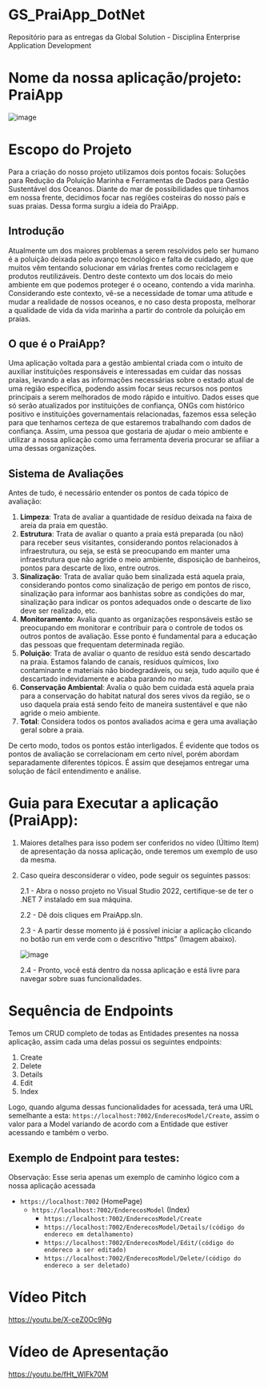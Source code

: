 # GS_PraiApp_DotNet
Repositório para as entregas da Global Solution - Disciplina Enterprise Application Development 

# Nome da nossa aplicação/projeto: PraiApp

![image](https://github.com/HebertLins/GS_PraiApp_DotNet/assets/111543334/a2d1efd9-20e9-4783-a6ff-b2fab70de1e3)

# Escopo do Projeto

Para a criação do nosso projeto utilizamos dois pontos focais: Soluções para Redução da Poluição Marinha e Ferramentas de Dados para Gestão Sustentável dos Oceanos.
Diante do mar de possibilidades que tínhamos em nossa frente, decidimos focar nas regiões costeiras do nosso país e suas praias. Dessa forma surgiu a ideia do PraiApp.

## Introdução

Atualmente um dos maiores problemas a serem resolvidos pelo ser humano é a poluição deixada pelo avanço tecnológico e falta de cuidado, algo que muitos vêm tentando 
solucionar em várias frentes como reciclagem e produtos reutilizáveis. Dentro deste contexto um dos locais do meio ambiente em que podemos proteger é o oceano, contendo a vida marinha. 
Considerando este contexto, vê-se a necessidade de tomar uma atitude e mudar a realidade de nossos oceanos, e no caso desta proposta, melhorar a qualidade de vida da vida marinha 
a partir do controle da poluição em praias.

## O que é o PraiApp?

Uma aplicação voltada para a gestão ambiental criada com o intuito de auxiliar instituições responsáveis e interessadas em cuidar das nossas praias, levando a elas as 
informações necessárias sobre o estado atual de uma região específica, podendo assim focar seus recursos nos pontos principais a serem melhorados de modo rápido e intuitivo.
Dados esses que só serão atualizados por instituições de confiança, ONGs com histórico positivo e instituições governamentais relacionadas, fazemos essa seleção para 
que tenhamos certeza de que estaremos trabalhando com dados de confiança. Assim, uma pessoa que gostaria de ajudar o meio ambiente e utilizar a nossa aplicação como 
uma ferramenta deveria procurar se afiliar a uma dessas organizações.

## Sistema de Avaliações

Antes de tudo, é necessário entender os pontos de cada tópico de avaliação:

1. **Limpeza**: Trata de avaliar a quantidade de resíduo deixada na faixa de areia da praia em questão.
2. **Estrutura**: Trata de avaliar o quanto a praia está preparada (ou não) para receber seus visitantes, considerando pontos relacionados à infraestrutura, ou seja, se está se preocupando em manter uma infraestrutura que não agride o meio ambiente, disposição de banheiros, pontos para descarte de lixo, entre outros.
3. **Sinalização**: Trata de avaliar quão bem sinalizada está aquela praia, considerando pontos como sinalização de perigo em pontos de risco, sinalização para informar aos banhistas sobre as condições do mar, sinalização para indicar os pontos adequados onde o descarte de lixo deve ser realizado, etc.
4. **Monitoramento**: Avalia quanto as organizações responsáveis estão se preocupando em monitorar e contribuir para o controle de todos os outros pontos de avaliação. Esse ponto é fundamental para a educação das pessoas que frequentam determinada região.
5. **Poluição**: Trata de avaliar o quanto de resíduo está sendo descartado na praia. Estamos falando de canais, resíduos químicos, lixo contaminante e materiais não biodegradáveis, ou seja, tudo aquilo que é descartado indevidamente e acaba parando no mar.
6. **Conservação Ambiental**: Avalia o quão bem cuidada está aquela praia para a conservação do habitat natural dos seres vivos da região, se o uso daquela praia está sendo feito de maneira sustentável e que não agride o meio ambiente.
7. **Total**: Considera todos os pontos avaliados acima e gera uma avaliação geral sobre a praia.

De certo modo, todos os pontos estão interligados. É evidente que todos os pontos de avaliação se correlacionam em certo nível, porém abordam separadamente diferentes tópicos. É assim que desejamos entregar uma solução de fácil entendimento e análise.

# Guia para Executar a aplicação (PraiApp):

1. Maiores detalhes para isso podem ser conferidos no vídeo (Último Item) de apresentação da nossa aplicação, onde teremos um exemplo de uso da mesma.

2. Caso queira desconsiderar o vídeo, pode seguir os seguintes passos:

   2.1 - Abra o nosso projeto no Visual Studio 2022, certifique-se de ter o .NET 7 instalado em sua máquina.
   
   2.2 - Dê dois cliques em PraiApp.sln.
   
   2.3 - A partir desse momento já é possível iniciar a aplicação clicando no botão run em verde com o descritivo "https" (Imagem abaixo).
   
   ![image](https://github.com/HebertLins/GS_PraiApp_DotNet/assets/111543334/b1582627-164b-4a8c-b247-0093447940de)
   
   2.4 - Pronto, você está dentro da nossa aplicação e está livre para navegar sobre suas funcionalidades.

# Sequência de Endpoints

Temos um CRUD completo de todas as Entidades presentes na nossa aplicação, assim cada uma delas possui os seguintes endpoints:

1. Create
2. Delete
3. Details
4. Edit
5. Index

Logo, quando alguma dessas funcionalidades for acessada, terá uma URL semelhante a esta: `https://localhost:7002/EnderecosModel/Create`, assim o valor para a Model variando de acordo com a Entidade que estiver acessando e também o verbo.

## Exemplo de Endpoint para testes:

Observação: Esse seria apenas um exemplo de caminho lógico com a nossa aplicação acessada

- `https://localhost:7002` (HomePage)
  - `https://localhost:7002/EnderecosModel` (Index)
    - `https://localhost:7002/EnderecosModel/Create`
    - `https://localhost:7002/EnderecosModel/Details/(código do endereco em detalhamento)`
    - `https://localhost:7002/EnderecosModel/Edit/(código do endereco a ser editado)`
    - `https://localhost:7002/EnderecosModel/Delete/(código do endereco a ser deletado)`

#   Vídeo Pitch

https://youtu.be/X-ceZ0Oc9Ng

#   Vídeo de Apresentação

https://youtu.be/fHt_WlFk70M
